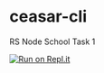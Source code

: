 # ceasar-cli
RS Node School Task 1

[![Run on Repl.it](https://repl.it/badge/github/RAYDENFilipp/ceasar-cli)](https://repl.it/github/RAYDENFilipp/ceasar-cli)